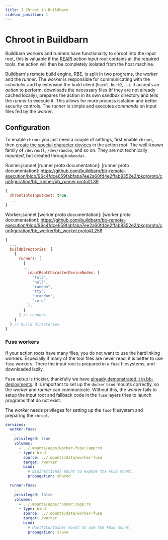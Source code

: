 ```yaml
---
title: I Chroot in Buildbarn
sidebar_position: 1
---
```

# Chroot in Buildbarn

Buildbarn workers and runners have functionality to chroot into the input root,
this is valuable if the [REAPI] _action_  _input root_ contains all the required tools,
the action will then be completely isolated from the host machine.

Buildbarn's remote build engine, RBE, is split in two programs,
the _worker_ and the _runner_.
The _worker_ is responsible for communicating with the _scheduler_
and by extension the build client (`bazel`, `buck2`, ...).
It accepts an _action_ to perform,
downloads the necessary files (if they are not already cached locally),
prepares the action in its own sandbox directory
and tells the _runner_ to execute it.
This allows for more process isolation and better security controls.
The _runner_ is simple and executes _commands_ on input files fed by the _worker_.

[REAPI]: https://github.com/bazelbuild/remote-apis

## Configuration

To enable `chroot` you just need a couple of settings,
first enable `chroot`,
then [create the special character devices] in the action root.
The well-known family of `/dev/null`, `/dev/random`, and so on.
They are not technically _mounted_, but created through `mknodat`.

Runner.jsonnet [runner proto documentation]:
[runner proto documentation]: https://github.com/buildbarn/bb-remote-execution/blob/96c4fdce659fabfaba7ee2a60fd4e2ffab8352e2/pkg/proto/configuration/bb_runner/bb_runner.proto#L39
```js
{
  chrootIntoInputRoot: true,
  ...
}
```

Worker.jsonnet [worker proto documentation]:
[worker proto documentation]: https://github.com/buildbarn/bb-remote-execution/blob/96c4fdce659fabfaba7ee2a60fd4e2ffab8352e2/pkg/proto/configuration/bb_worker/bb_worker.proto#L258
```js
{
  ...
  buildDirectories: [
    {
      runners: [
        {
        ...
          inputRootCharacterDeviceNodes: [
            "full",
            "null",
            "random",
            "tty",
            "urandom",
            "zero"
          ],
        }
      ] // runners
    }
  ] // build directories
}
```

### Fuse workers

If your action roots have many files,
you do not want to use the hardlinking workers.
Especially if many of the tool files are never read,
it is better to use `fuse` workers.
There the input root is prepared in a `fuse` filesystems,
and downloaded lazily.

<!-- NOTE: or `NFSv4` on macOs -->

Fuse setup is trickier, thankfully we have [already demonstrated it in bb-deployments].
It is important to set up the `docker` `bind` mounts correctly,
so the _worker_ and _runner_ can communicate.
Without this, the _worker_ fails to setup the input root
and fallback code in the `fuse` layers tries to launch programs that do not exist.

<!-- TODO: add error messages here -->

[already demonstrated it in bb-deployments]: https://github.com/buildbarn/bb-deployments/blob/d142377ce90d48407f01ca67a7707d958de38936/docker-compose/docker-compose.yml#L68

The _worker_ needs privileges for setting up the `fuse` filesystem and preparing the `chroot`.
```yaml
services:
  worker-fuse:
  ...
    privileged: true
    volumes:
      - ../.mounts/apps/worker-fuse:/app:ro
      - type: bind
        source: ../.mounts/data/worker-fuse
        target: /worker
        bind:
          # Bidirectional mount to expose the FUSE mount.
          propagation: shared

  runner-fuse:
    ...
    privileged: false
    volumes:
      - ../.mounts/apps/runner:/app:ro
      - type: bind
        source: ../.mounts/data/worker-fuse
        target: /worker
        bind:
          # HostToContainer mount to use the FUSE mount.
          propagation: slave
```
[create the special character devices]: https://github.com/buildbarn/bb-remote-execution/blob/96c4fdce659fabfaba7ee2a60fd4e2ffab8352e2/pkg/builder/local_build_executor.go#L185
